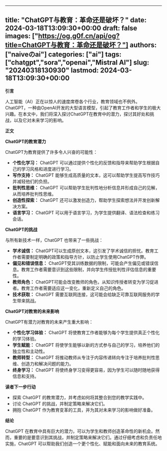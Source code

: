 
---
title: "ChatGPT与教育：革命还是破坏？"
date: 2024-03-18T13:09:30+00:00
draft: false
images: ["https://og.g0f.cn/api/og?title=ChatGPT与教育：革命还是破坏？"]
authors: ["naiveのai"]
categories: ["ai"]
tags: ["chatgpt","sora","openai","Mistral AI"]
slug: "20240318130930"
lastmod: 2024-03-18T13:09:30+00:00
---
**引言**

人工智能（AI）正在以惊人的速度席卷各个行业，教育领域也不例外。ChatGPT，一种由OpenAI开发的大型语言模型，引起了教育工作者和学生的极大兴趣。在本文中，我们将深入探讨ChatGPT在教育中的潜力，探讨其好处和挑战，以及它对未来学习的影响。

**正文**

**ChatGPT的教育潜力**

ChatGPT为教育提供了许多令人兴奋的可能性：

* **个性化学习：** ChatGPT 可以通过提供个性化的反馈和指导来帮助学生根据自己的学习风格和进度进行学习。
* **写作支持：** ChatGPT 能够生成高质量的文本，这可以帮助学生提高写作技巧并减轻他们的负担。
* **批判性思维：** ChatGPT 可以帮助学生批判性地分析信息并形成自己的见解，从而培养批判性思维。
* **创造性探索：** ChatGPT 还可以激发创造力，帮助学生探索想法并开发创新解决方案。
* **语言学习：** ChatGPT 可以用于语言学习，为学生提供翻译、语法检查和练习会话。

**ChatGPT的挑战**

与所有新技术一样，ChatGPT 也带来了一些挑战：

* **学术诚信：** ChatGPT可以生成原创文本，这引发了学术诚信的担忧。教育工作者需要制定明确的政策和指导方针，以防止学生使用ChatGPT作弊。
* **偏见和错误信息：** ChatGPT受其训练数据的限制，可能会产生偏见或错误信息。教育工作者需要意识到这些限制，并向学生传授批判性评估信息的重要性。
* **教师角色：** ChatGPT可能会改变教师的角色，从知识传授者转变为学习促进者。教育工作者需要适应这一变化，重新定义自己的角色。
* **技术获取：** ChatGPT 需要互联网连接，这可能会给缺乏可靠互联网服务的学生带来挑战。

**ChatGPT对教育的未来影响**

ChatGPT有潜力对教育的未来产生重大影响：

* **个性化学习体验：** ChatGPT 将使教育工作者能够为每个学生提供真正个性化的学习体验。
* **学生赋能：** ChatGPT 将使学生能够以新的方式参与自己的学习，培养他们的独立性和主动性。
* **教师转型：** ChatGPT 将推动教师从专注于内容传递转向专注于培养批判性思维、创造力和解决问题的能力。
* **终身学习：** ChatGPT 将使终身学习变得更容易，因为学生可以随时随地获得信息和支持。

**读者下一步行动**

* 探索 ChatGPT 的教育潜力，并考虑如何将其整合到您的教学实践中。
* 讨论 ChatGPT 的挑战，并制定策略来解决它们。
* 拥抱 ChatGPT 作为教育变革的工具，并为其对未来学习的影响做好准备。

**结论**

ChatGPT 在教育中具有巨大的潜力，可以为学生和教师创造革命性的新机会。然而，重要的是要意识到其挑战，并制定策略来解决它们。通过仔细考虑和负责任地实施，ChatGPT 可以帮助我们创造一个更个性化、赋能和面向未来的教育系统。